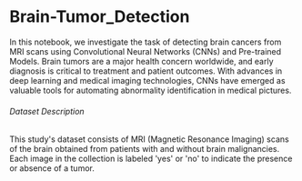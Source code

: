 # Brain-Tumor_Detection

In this notebook, we investigate the task of detecting brain cancers from MRI scans using Convolutional Neural Networks (CNNs) and Pre-trained Models. Brain tumors are a major health concern worldwide, and early diagnosis is critical to treatment and patient outcomes. With advances in deep learning and medical imaging technologies, CNNs have emerged as valuable tools for automating abnormality identification in medical pictures.

###### Dataset Description
This study's dataset consists of MRI (Magnetic Resonance Imaging) scans of the brain obtained from patients with and without brain malignancies. Each image in the collection is labeled 'yes' or 'no' to indicate the presence or absence of a tumor.


